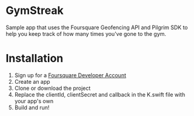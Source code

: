 # GymStreak
Sample app that uses the Foursquare Geofencing API and Pilgrim SDK to help you keep track of how many times you've gone to the gym.

# Installation
1) Sign up for a [Foursquare Developer Account](https://foursquare.com/developers/signup)
2) Create an app
3) Clone or download the project
4) Replace the clientId, clientSecret and callback in the K.swift file with your app's own
5) Build and run!
